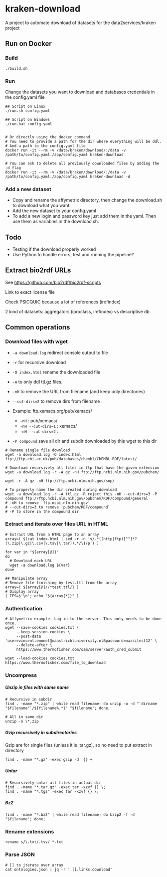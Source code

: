 # kraken-download

A project to automate download of datasets for the data2services/kraken project

## Run on Docker

### Build

```shell
./build.sh
```

### Run

Change the datasets you want to download and databases credentials in the config.yaml file

```shell
## Script on Linux
./run.sh config.yaml

## Script on Windows
./run.bat config.yaml


# Or directly using the docker command
# You need to provide a path for the dir where everything will be ddl.
# And a path to the config.yaml file
docker run -it --rm -v /data/kraken/download/:/data -v /path/to/config.yaml:/app/config.yaml kraken-download

# You can ask to delete all previously downloaded files by adding the -d flag
docker run -it --rm -v /data/kraken/download/:/data -v /path/to/config.yaml:/app/config.yaml kraken-download -d
```



### Add a new dataset

* Copy and rename the affymetrix directory, then change the download.sh to download what you want.
* Add the new dataset to your config.yaml
* To add a new login and password key just add them in the yaml. Then use them as variables in the download.sh.

## Todo

* Testing if the download properly worked
* Use Python to handle errors, test and running the pipeline?



## Extract bio2rdf URLs

See https://github.com/bio2rdf/bio2rdf-scripts

Link to exact license file

Check PSICQUIC because a lot of references (irefindex)

2 kind of datasets: aggregators (iproclass, irefindex) vs descriptive db



## Common operations

### Download files with wget

* `-a download.log` redirect console output to file

* `-r` for recursive download
* `-O index.html` rename the downloaded file 
* `-A` to only ddl ttl.gz files. 
* `-nH` to remove the URL from filename (and keep only directories)
* `--cut-dirs=2` to remove dirs from filename
* Example: ftp.xemacs.org/pub/xemacs/
  * `-nH` : pub/xemacs/
  * `-nH --cut-dirs=1` : xemacs/
  * `-nH --cut-dirs=2` : .
* `-P compound` save all dir and subdir downloaded by this wget to this dir

```shell
# Rename single file download
wget -a download.log -O index.html ftp://ftp.ebi.ac.uk/pub/databases/chembl/ChEMBL-RDF/latest/

# Download recursively all files in ftp that have the given extension
wget -a download.log -r -A gz -nH ftp://ftp.ncbi.nlm.nih.gov/pubchem/

wget -r -A gz -nH ftp://ftp.ncbi.nlm.nih.gov/snp/

# To properly name the dir created during download
wget -a download.log -r -A ttl.gz -R reject_this -nH --cut-dirs=3 -P compound ftp://ftp.ncbi.nlm.nih.gov/pubchem/RDF/compound/general
# -nH to remove `ftp.ncbi.nlm.nih.gov`
# --cut-dirs=3 to remove `pubchem/RDF/compound`
# -P to store in the compound dir
```



### Extract and iterate over files URL in HTML

```shell
# Extract URL from a HTML page to an array
array=( $(cat index.html | sed -r -n 's/.*((http|ftp)[^"]*?(\.zip|\.gz|\.csv|\.tsv|\.tar)).*/\1/p') )

for var in "${array[@]}"
do
  # Download each URL
  wget -a download.log ${var}
done

## Manipulate array
# Remove file finishing by test.ttl from the array
array=( ${array[@]//*test.ttl/} )
# Display array
( IFS=$'\n'; echo "${array[*]}" )
```



### Authentication

```shell
# Affymetrix example. Log in to the server. This only needs to be done once.
wget --save-cookies cookies.txt \
     --keep-session-cookies \
     --post-data 'user=vincent.emonet@maastrichtuniversity.nl&password=maasitest12' \
     --delete-after \
     https://www.thermofisher.com/oam/server/auth_cred_submit
     
wget --load-cookies cookies.txt  https://www.thermofisher.com/file_to_download
```



### Uncompress

##### Unzip in files with same name

```shell
# Recursive in subdir
find . -name "*.zip" | while read filename; do unzip -o -d "`dirname "$filename"`/${filename%.*}" "$filename"; done;

# All in same dir
unzip -o \*.zip
```

##### Gzip recursively in subdirectories

Gzip are for single files (unless it is .tar.gz), so no need to put extract in directory

```shell
find . -name "*.gz" -exec gzip -d  {} +
```

##### Untar

```shell
# Recursively untar all files in actual dir
find . -name "*.tar.gz" -exec tar -xzvf {} \;
find . -name "*.tgz" -exec tar -xzvf {} \;
```

##### Bz2

```shell
find . -name "*.bz2" | while read filename; do bzip2 -f -d "$filename"; done;
```

### Rename extensions

```shell
rename s/\.txt/.tsv/ *.txt
```

### Parse JSON

```shell
# [] to iterate over array
cat ontologies.json | jq -r '.[].links.download'
```

